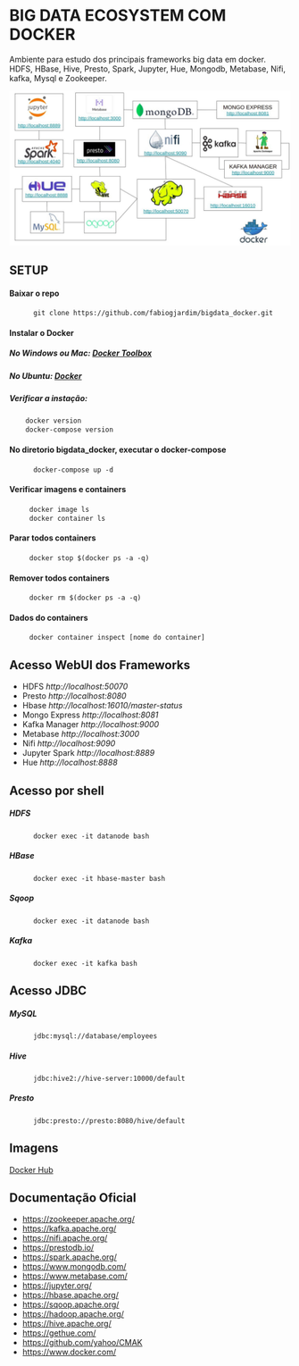 # BIG DATA ECOSYSTEM COM DOCKER

Ambiente para estudo dos principais frameworks big data em docker.
<br> HDFS, HBase, Hive, Presto, Spark, Jupyter, Hue, Mongodb, Metabase, Nifi, kafka, Mysql e Zookeeper.
<br>  

![Ecossistema](aux/ecosystem.jpeg)

## SETUP

#### Baixar o repo
          git clone https://github.com/fabiogjardim/bigdata_docker.git

#### Instalar o Docker
   ##### No Windows ou Mac: [Docker Toolbox](https://docs.docker.com/toolbox/overview/)
   
   ##### No Ubuntu: [Docker](https://docs.docker.com/install/linux/docker-ce/ubuntu/)
      
   ##### Verificar a instação:
   
        docker version
        docker-compose version
 
#### No diretorio bigdata_docker, executar o docker-compose
          docker-compose up -d
        
#### Verificar imagens e containers
 
         docker image ls
         docker container ls

#### Parar todos containers
         docker stop $(docker ps -a -q)
         
#### Remover todos containers
         docker rm $(docker ps -a -q)
         
#### Dados do containers
         docker container inspect [nome do container]

## Acesso WebUI dos Frameworks
 
* HDFS *http://localhost:50070*
* Presto *http://localhost:8080*
* Hbase *http://localhost:16010/master-status*
* Mongo Express *http://localhost:8081*
* Kafka Manager *http://localhost:9000*
* Metabase *http://localhost:3000*
* Nifi *http://localhost:9090*
* Jupyter Spark *http://localhost:8889*
* Hue *http://localhost:8888*

## Acesso por shell

   ##### HDFS

          docker exec -it datanode bash

   ##### HBase

          docker exec -it hbase-master bash

   ##### Sqoop

          docker exec -it datanode bash
        
   ##### Kafka

          docker exec -it kafka bash

## Acesso JDBC

   ##### MySQL
          jdbc:mysql://database/employees

   ##### Hive

          jdbc:hive2://hive-server:10000/default

   ##### Presto

          jdbc:presto://presto:8080/hive/default
 
## Imagens     

[Docker Hub](https://hub.docker.com/u/fjardim)

## Documentação Oficial

* https://zookeeper.apache.org/
* https://kafka.apache.org/
* https://nifi.apache.org/
* https://prestodb.io/
* https://spark.apache.org/
* https://www.mongodb.com/
* https://www.metabase.com/
* https://jupyter.org/
* https://hbase.apache.org/
* https://sqoop.apache.org/
* https://hadoop.apache.org/
* https://hive.apache.org/
* https://gethue.com/
* https://github.com/yahoo/CMAK
* https://www.docker.com/
